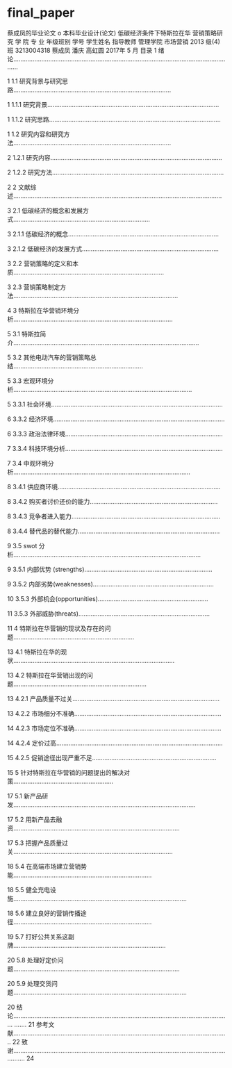 # final_paper
蔡成凤的毕业论文
o  本科毕业设计(论文)
低碳经济条件下特斯拉在华
   营销策略研究
学 院 专 业 年级班别
学号 学生姓名 指导教师
管理学院 市场营销
2013 级(4)班 3213004318
蔡成凤
潘庆 高虹圆
2017年 5 月
目录
1 绪论...............................................................................................................................

1 1.1 研究背景与研究思路..........................................................................................

1 1.1.1 研究背景..................................................................................................

1 1.1.2 研究思路..................................................................................................

1 1.2 研究内容和研究方法..........................................................................................

2 1.2.1 研究内容..................................................................................................

2 1.2.2 研究方法..................................................................................................

2 2 文献综述.......................................................................................................................

3 2.1 低碳经济的概念和发展方式..............................................................................

3 2.1.1 低碳经济的概念......................................................................................

3 2.1.2 低碳经济的发展方式..............................................................................

3 2.2 营销策略的定义和本质......................................................................................

3 2.3 营销策略制定方法..............................................................................................

4 3 特斯拉在华营销环境分析...........................................................................................

5 3.1 特斯拉简介..........................................................................................................

5 3.2 其他电动汽车的营销策略总结..........................................................................

5 3.3 宏观环境分析......................................................................................................

5 3.3.1 社会环境..................................................................................................

6 3.3.2 经济环境..................................................................................................

6 3.3.3 政治法律环境..........................................................................................

7 3.3.4 科技环境分析..........................................................................................

7 3.4 中观环境分析.....................................................................................................

8 3.4.1 供应商环境.............................................................................................

8 3.4.2 购买者讨价还价的能力.........................................................................

8 3.4.3 竞争者进入能力.....................................................................................

8 3.4.4 替代品的替代能力.................................................................................

9 3.5 swot 分析...........................................................................................................

9 3.5.1 内部优势 (strengths).........................................................................

9 3.5.2 内部劣势(weaknesses).....................................................................

10 3.5.3 外部机会(opportunities)...............................................................

11 3.5.3 外部威胁(threats)...........................................................................

11 4 特斯拉在华营销的现状及存在的问题.....................................................................

13 4.1 特斯拉在华的现状............................................................................................

13 4.2 特斯拉在华营销出现的问题............................................................................

13 4.2.1 产品质量不过关....................................................................................

13 4.2.2 市场细分不准确....................................................................................

14 4.2.3 市场定位不准确....................................................................................

14 4.2.4 定价过高...............................................................................................

15 4.2.5 促销途径出现严重不足.......................................................................

15 5 针对特斯拉在华营销的问题提出的解决对策.........................................................

17 5.1 新产品研发........................................................................................................

17 5.2 用新产品去融资...............................................................................................

17 5.3 把握产品质量过关...........................................................................................

18 5.4 在高端市场建立营销势能...............................................................................

18 5.5 健全充电设施...................................................................................................

18 5.6 建立良好的营销传播途径...............................................................................

19 5.7 打好公共关系这副牌.......................................................................................

20 5.8 处理好定价问题...............................................................................................

20 5.9 处理交货问题...................................................................................................

20 结
论............................................................................................................................
.......
21 参考文献...........................................................................................................................
22 致谢...................................................................................................................................
24
